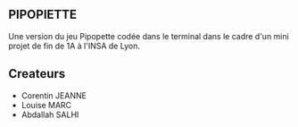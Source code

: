 ## PIPOPIETTE
Une version du jeu Pipopette codée dans le terminal dans le cadre d'un mini projet de fin de 1A à l'INSA de Lyon.

## Createurs
 - Corentin JEANNE
 - Louise MARC
 - Abdallah SALHI